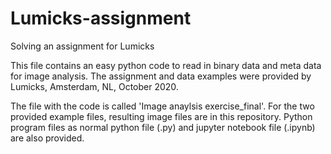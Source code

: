 # Lumicks-assignment
Solving an assignment for Lumicks

This file contains an easy python code to read in binary data and meta data for image analysis. The assignment and data examples were provided by Lumicks, Amsterdam, NL, October 2020.

The file with the code is called 'Image anaylsis exercise_final'.
For the two provided example files, resulting image files are in this repository.
Python program files as normal python file (.py) and jupyter notebook file (.ipynb) are also provided.
